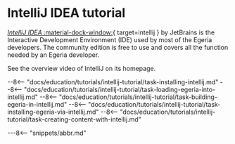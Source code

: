 <!-- SPDX-License-Identifier: CC-BY-4.0 -->
<!-- Copyright Contributors to the ODPi Egeria project 2020. -->

# IntelliJ IDEA tutorial

[*IntelliJ IDEA* :material-dock-window:](https://www.jetbrains.com/idea/){ target=intellij } by JetBrains is the Interactive Development Environment (IDE) used by most of the Egeria developers. The community edition is free to use and covers all the function needed by an Egeria developer.

See the overview video of IntelliJ on its homepage.

--8<-- "docs/education/tutorials/intellij-tutorial/task-installing-intellij.md"
--8<-- "docs/education/tutorials/intellij-tutorial/task-loading-egeria-into-intellij.md"
--8<-- "docs/education/tutorials/intellij-tutorial/task-building-egeria-in-intellij.md"
--8<-- "docs/education/tutorials/intellij-tutorial/task-installing-egeria-via-intellij.md"
--8<-- "docs/education/tutorials/intellij-tutorial/task-creating-content-with-intellij.md"


---8<-- "snippets/abbr.md"
